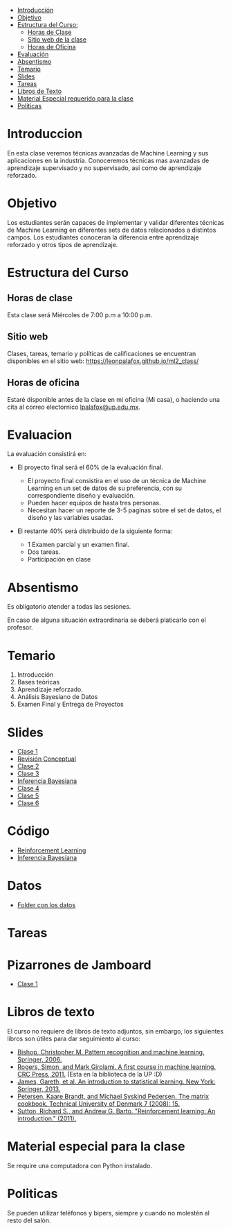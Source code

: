 
- [Introducción](#introduccion)
- [Objetivo](#objetivo)
- [Estructura del Curso:](#estrctura-del-curso)
  - [Horas de Clase](#horas-de-clase)
  - [Sitio web de la clase](#sitio-web)
  - [Horas de Oficina](#horas-de-oficina)
- [Evaluación](#evaluacion)
- [Absentismo](#absentismo)
- [Temario](#temario)
- [Slides](#slides)
- [Tareas](#tareas)
- [Libros de Texto](#libros-de-texto)
- [Material Especial requerido para la clase](#material-especial-para-clase)
- [Políticas](#politicas)


# Introduccion

En esta clase veremos técnicas avanzadas de Machine Learning y sus aplicaciones en la industria. Conoceremos técnicas mas avanzadas de aprendizaje supervisado y no supervisado, asi como de aprendizaje reforzado.

# Objetivo

Los estudiantes serán capaces de implementar y validar diferentes técnicas de Machine Learning en diferentes sets de datos relacionados a distintos campos. Los estudiantes conoceran la diferencia entre aprendizaje reforzado y otros tipos de aprendizaje.

# Estructura del Curso

## Horas de clase

Esta clase será Miércoles de 7:00 p.m a 10:00 p.m.

## Sitio web

Clases, tareas, temario y políticas de calificaciones se encuentran disponibles en el sitio web: https://leonpalafox.github.io/ml2_class/

## Horas de oficina

Estaré disponible antes de la clase en mi oficina (Mi casa), o haciendo una cita al correo electornico lpalafox@up.edu.mx.

# Evaluacion

La evaluación consistirá en:

- El proyecto final será el 60% de la evaluación final.
    - El proyecto final consistira en el uso de un técnica de Machine Learning en un set de datos de su preferencia, con su correspondiente diseño y evaluación.
  - Pueden hacer equipos de hasta tres personas.
  - Necesitan hacer un reporte de 3-5 paginas sobre el set de datos, el diseño y las variables usadas.

- El restante 40% será distribuido de la siguiente forma:
  - 1 Examen parcial y un examen final. 
  - Dos tareas.
  - Participación en clase


# Absentismo
Es obligatorio atender a todas las sesiones.

En caso de alguna situación extraordinaria se deberá platicarlo con el profesor.

# Temario

1. Introducción
2. Bases teóricas
3. Aprendizaje reforzado.
5. Análisis Bayesiano de Datos
6. Examen Final y Entrega de Proyectos


# Slides

- [Clase 1](https://github.com/leonpalafox/ml2_class/blob/master/Slides/UPML22020_1.pptx)
- [Revisión Conceptual](https://github.com/leonpalafox/ml2_class/blob/master/Slides/RevisionConceptual.pptx)
- [Clase 2](https://github.com/leonpalafox/ml2_class/blob/master/Slides/UPML22020_2.pptx)
- [Clase 3](https://github.com/leonpalafox/ml2_class/blob/master/Slides/UPML22020_3.pptx)
- [Inferencia Bayesiana](https://github.com/leonpalafox/ml2_class/blob/master/Slides/Bayesian_inference.pptx)
- [Clase 4](https://github.com/leonpalafox/ml2_class/blob/master/Slides/UPML22020_4.pptx)
- [Clase 5](https://github.com/leonpalafox/ml2_class/blob/master/Slides/UPML22020_5.pptx)
- [Clase 6](https://github.com/leonpalafox/ml2_class/blob/master/Slides/UPML22020_6.pptx)


# Código

- [Reinforcement Learning](https://colab.research.google.com/drive/1UqXDKrEKhRX8qRh0Q0k8_UWUvXsSTrJ8)
- [Inferencia Bayesiana](https://colab.research.google.com/drive/12plBBSd1rFwNcNBAhvxd_6HZjfcpSI9F?usp=sharing)

# Datos

- [Folder con los datos](https://github.com/leonpalafox/ml2_class/tree/master/data)



# Tareas


# Pizarrones de Jamboard

- [Clase 1](https://jamboard.google.com/d/1R0VUOH8WcOBT1Ys6tJG5hcZR8aYiPOZ9kDh2eTlZQVs/viewer)

# Libros de texto

El curso no requiere de libros de texto adjuntos, sin embargo, los siguientes libros son útiles para dar seguimiento al curso:

- [Bishop, Christopher M. Pattern recognition and machine learning. Springer, 2006.](https://www.microsoft.com/en-us/research/people/cmbishop/prml-book/)
- [Rogers, Simon, and Mark Girolami. A first course in machine learning. CRC Press, 2011.](http://www.dcs.gla.ac.uk/~srogers/firstcourseml/) (Esta en la biblioteca de la UP :D)
- [James, Gareth, et al. An introduction to statistical learning. New York: Springer, 2013.](http://www-bcf.usc.edu/~gareth/ISL/)
- [Petersen, Kaare Brandt, and Michael Syskind Pedersen. The matrix cookbook. Technical University of Denmark 7 (2008): 15.](https://www.math.uwaterloo.ca/~hwolkowi/matrixcookbook.pdf)
- [Sutton, Richard S., and Andrew G. Barto. "Reinforcement learning: An introduction." (2011).](http://incompleteideas.net/book/the-book-2nd.html)


# Material especial para la clase

Se require una computadora con Python instalado.

# Politicas

Se pueden utilizar teléfonos y bipers, siempre y cuando no molestén al resto del salón.


